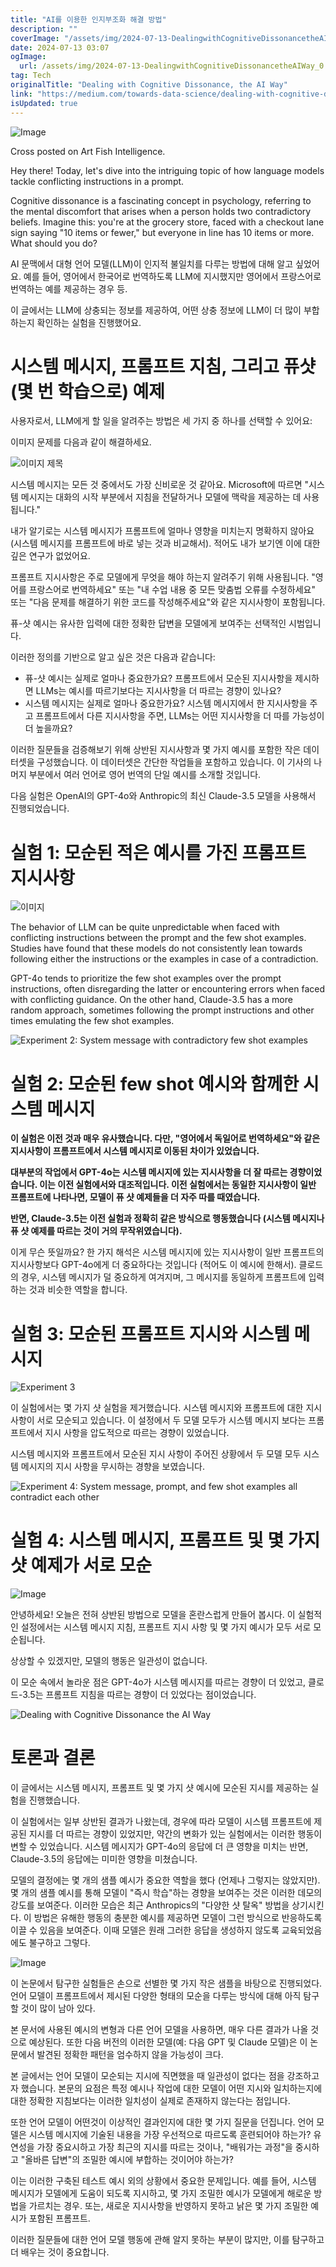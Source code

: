 ```yaml
---
title: "AI를 이용한 인지부조화 해결 방법"
description: ""
coverImage: "/assets/img/2024-07-13-DealingwithCognitiveDissonancetheAIWay_0.png"
date: 2024-07-13 03:07
ogImage:
  url: /assets/img/2024-07-13-DealingwithCognitiveDissonancetheAIWay_0.png
tag: Tech
originalTitle: "Dealing with Cognitive Dissonance, the AI Way"
link: "https://medium.com/towards-data-science/dealing-with-cognitive-dissonance-the-ai-way-1f182a248d6d"
isUpdated: true
---
```


![Image](/assets/img/2024-07-13-DealingwithCognitiveDissonancetheAIWay_0.png)

Cross posted on Art Fish Intelligence.

Hey there! Today, let's dive into the intriguing topic of how language models tackle conflicting instructions in a prompt.

Cognitive dissonance is a fascinating concept in psychology, referring to the mental discomfort that arises when a person holds two contradictory beliefs. Imagine this: you're at the grocery store, faced with a checkout lane sign saying "10 items or fewer," but everyone in line has 10 items or more. What should you do?

<!-- cozy-coder - 수평 -->

<ins class="adsbygoogle"
     style="display:block"
     data-ad-client="ca-pub-4877378276818686"
     data-ad-slot="1107185301"
     data-ad-format="auto"
     data-full-width-responsive="true"></ins>

<script>
     (adsbygoogle = window.adsbygoogle || []).push({});
</script>

AI 문맥에서 대형 언어 모델(LLM)이 인지적 불일치를 다루는 방법에 대해 알고 싶었어요. 예를 들어, 영어에서 한국어로 번역하도록 LLM에 지시했지만 영어에서 프랑스어로 번역하는 예를 제공하는 경우 등.

이 글에서는 LLM에 상충되는 정보를 제공하여, 어떤 상충 정보에 LLM이 더 많이 부합하는지 확인하는 실험을 진행했어요.

# 시스템 메시지, 프롬프트 지침, 그리고 퓨샷(몇 번 학습으로) 예제

사용자로서, LLM에게 할 일을 알려주는 방법은 세 가지 중 하나를 선택할 수 있어요:

<!-- cozy-coder - 수평 -->

<ins class="adsbygoogle"
     style="display:block"
     data-ad-client="ca-pub-4877378276818686"
     data-ad-slot="1107185301"
     data-ad-format="auto"
     data-full-width-responsive="true"></ins>

<script>
     (adsbygoogle = window.adsbygoogle || []).push({});
</script>

이미지 문제를 다음과 같이 해결하세요.

![이미지 제목](/assets/img/2024-07-13-DealingwithCognitiveDissonancetheAIWay_1.png)

시스템 메시지는 모든 것 중에서도 가장 신비로운 것 같아요. Microsoft에 따르면 "시스템 메시지는 대화의 시작 부분에서 지침을 전달하거나 모델에 맥락을 제공하는 데 사용됩니다."

내가 알기로는 시스템 메시지가 프롬프트에 얼마나 영향을 미치는지 명확하지 않아요 (시스템 메시지를 프롬프트에 바로 넣는 것과 비교해서). 적어도 내가 보기엔 이에 대한 깊은 연구가 없었어요.

<!-- cozy-coder - 수평 -->

<ins class="adsbygoogle"
     style="display:block"
     data-ad-client="ca-pub-4877378276818686"
     data-ad-slot="1107185301"
     data-ad-format="auto"
     data-full-width-responsive="true"></ins>

<script>
     (adsbygoogle = window.adsbygoogle || []).push({});
</script>

프롬프트 지시사항은 주로 모델에게 무엇을 해야 하는지 알려주기 위해 사용됩니다. "영어를 프랑스어로 번역하세요" 또는 "내 수업 내용 중 모든 맞춤법 오류를 수정하세요" 또는 "다음 문제를 해결하기 위한 코드를 작성해주세요"와 같은 지시사항이 포함됩니다.

퓨-샷 예시는 유사한 입력에 대한 정확한 답변을 모델에게 보여주는 선택적인 시범입니다.

이러한 정의를 기반으로 알고 싶은 것은 다음과 같습니다:

- 퓨-샷 예시는 실제로 얼마나 중요한가요? 프롬프트에서 모순된 지시사항을 제시하면 LLMs는 예시를 따르기보다는 지시사항을 더 따르는 경향이 있나요?
- 시스템 메시지는 실제로 얼마나 중요한가요? 시스템 메시지에서 한 지시사항을 주고 프롬프트에서 다른 지시사항을 주면, LLMs는 어떤 지시사항을 더 따를 가능성이 더 높을까요?

<!-- cozy-coder - 수평 -->

<ins class="adsbygoogle"
     style="display:block"
     data-ad-client="ca-pub-4877378276818686"
     data-ad-slot="1107185301"
     data-ad-format="auto"
     data-full-width-responsive="true"></ins>

<script>
     (adsbygoogle = window.adsbygoogle || []).push({});
</script>

이러한 질문들을 검증해보기 위해 상반된 지시사항과 몇 가지 예시를 포함한 작은 데이터셋을 구성했습니다. 이 데이터셋은 간단한 작업들을 포함하고 있습니다. 이 기사의 나머지 부분에서 여러 언어로 영어 번역의 단일 예시를 소개할 것입니다.

다음 실험은 OpenAI의 GPT-4o와 Anthropic의 최신 Claude-3.5 모델을 사용해서 진행되었습니다.

# 실험 1: 모순된 적은 예시를 가진 프롬프트 지시사항

![이미지](/assets/img/2024-07-13-DealingwithCognitiveDissonancetheAIWay_2.png)

<!-- cozy-coder - 수평 -->

<ins class="adsbygoogle"
     style="display:block"
     data-ad-client="ca-pub-4877378276818686"
     data-ad-slot="1107185301"
     data-ad-format="auto"
     data-full-width-responsive="true"></ins>

<script>
     (adsbygoogle = window.adsbygoogle || []).push({});
</script>

The behavior of LLM can be quite unpredictable when faced with conflicting instructions between the prompt and the few shot examples. Studies have found that these models do not consistently lean towards following either the instructions or the examples in case of a contradiction.

GPT-4o tends to prioritize the few shot examples over the prompt instructions, often disregarding the latter or encountering errors when faced with conflicting guidance. On the other hand, Claude-3.5 has a more random approach, sometimes following the prompt instructions and other times emulating the few shot examples.

![Experiment 2: System message with contradictory few shot examples](/assets/img/2024-07-13-DealingwithCognitiveDissonancetheAIWay_3.png)

# 실험 2: 모순된 few shot 예시와 함께한 시스템 메시지

<!-- cozy-coder - 수평 -->

<ins class="adsbygoogle"
     style="display:block"
     data-ad-client="ca-pub-4877378276818686"
     data-ad-slot="1107185301"
     data-ad-format="auto"
     data-full-width-responsive="true"></ins>

<script>
     (adsbygoogle = window.adsbygoogle || []).push({});
</script>

**이 실험은 이전 것과 매우 유사했습니다. 다만, "영어에서 독일어로 번역하세요"와 같은 지시사항이 프롬프트에서 시스템 메시지로 이동된 차이가 있었습니다.**

**대부분의 작업에서 GPT-4o는 시스템 메시지에 있는 지시사항을 더 잘 따르는 경향이었습니다. 이는 이전 실험에서와 대조적입니다. 이전 실험에서는 동일한 지시사항이 일반 프롬프트에 나타나면, 모델이 퓨 샷 예제들을 더 자주 따를 때였습니다.**

**반면, Claude-3.5는 이전 실험과 정확히 같은 방식으로 행동했습니다 (시스템 메시지나 퓨 샷 예제를 따르는 것이 거의 무작위였습니다).**

<!-- cozy-coder - 수평 -->

<ins class="adsbygoogle"
     style="display:block"
     data-ad-client="ca-pub-4877378276818686"
     data-ad-slot="1107185301"
     data-ad-format="auto"
     data-full-width-responsive="true"></ins>

<script>
     (adsbygoogle = window.adsbygoogle || []).push({});
</script>

이게 무슨 뜻일까요? 한 가지 해석은 시스템 메시지에 있는 지시사항이 일반 프롬프트의 지시사항보다 GPT-4o에게 더 중요하다는 것입니다 (적어도 이 예시에 한해서). 클로드의 경우, 시스템 메시지가 덜 중요하게 여겨지며, 그 메시지를 동일하게 프롬프트에 입력하는 것과 비슷한 역할을 합니다.

# 실험 3: 모순된 프롬프트 지시와 시스템 메시지

![Experiment 3](/assets/img/2024-07-13-DealingwithCognitiveDissonancetheAIWay_6.png)

<!-- cozy-coder - 수평 -->

<ins class="adsbygoogle"
     style="display:block"
     data-ad-client="ca-pub-4877378276818686"
     data-ad-slot="1107185301"
     data-ad-format="auto"
     data-full-width-responsive="true"></ins>

<script>
     (adsbygoogle = window.adsbygoogle || []).push({});
</script>

이 실험에서는 몇 가지 샷 실험을 제거했습니다. 시스템 메시지와 프롬프트에 대한 지시 사항이 서로 모순되고 있습니다. 이 설정에서 두 모델 모두가 시스템 메시지 보다는 프롬프트에서 지시 사항을 압도적으로 따르는 경향이 있었습니다.

시스템 메시지와 프롬프트에서 모순된 지시 사항이 주어진 상황에서 두 모델 모두 시스템 메시지의 지시 사항을 무시하는 경향을 보였습니다.

![Experiment 4: System message, prompt, and few shot examples all contradict each other](/assets/img/2024-07-13-DealingwithCognitiveDissonancetheAIWay_7.png)

# 실험 4: 시스템 메시지, 프롬프트 및 몇 가지 샷 예제가 서로 모순

<!-- cozy-coder - 수평 -->

<ins class="adsbygoogle"
     style="display:block"
     data-ad-client="ca-pub-4877378276818686"
     data-ad-slot="1107185301"
     data-ad-format="auto"
     data-full-width-responsive="true"></ins>

<script>
     (adsbygoogle = window.adsbygoogle || []).push({});
</script>

![Image](/assets/img/2024-07-13-DealingwithCognitiveDissonancetheAIWay_8.png)

안녕하세요! 오늘은 전혀 상반된 방법으로 모델을 혼란스럽게 만들어 봅시다. 이 실험적인 설정에서는 시스템 메시지 지침, 프롬프트 지시 사항 및 몇 가지 예시가 모두 서로 모순됩니다.

상상할 수 있겠지만, 모델의 행동은 일관성이 없습니다.

이 모순 속에서 놀라운 점은 GPT-4o가 시스템 메시지를 따르는 경향이 더 있었고, 클로드-3.5는 프롬프트 지침을 따르는 경향이 더 있었다는 점이었습니다.

<!-- cozy-coder - 수평 -->

<ins class="adsbygoogle"
     style="display:block"
     data-ad-client="ca-pub-4877378276818686"
     data-ad-slot="1107185301"
     data-ad-format="auto"
     data-full-width-responsive="true"></ins>

<script>
     (adsbygoogle = window.adsbygoogle || []).push({});
</script>

![Dealing with Cognitive Dissonance the AI Way](/assets/img/2024-07-13-DealingwithCognitiveDissonancetheAIWay_9.png)

# 토론과 결론

이 글에서는 시스템 메시지, 프롬프트 및 몇 가지 샷 예시에 모순된 지시를 제공하는 실험을 진행했습니다.

이 실험에서는 일부 상반된 결과가 나왔는데, 경우에 따라 모델이 시스템 프롬프트에 제공된 지시를 더 따르는 경향이 있었지만, 약간의 변화가 있는 실험에서는 이러한 행동이 변할 수 있었습니다. 시스템 메시지가 GPT-4o의 응답에 더 큰 영향을 미치는 반면, Claude-3.5의 응답에는 미미한 영향을 미쳤습니다.

<!-- cozy-coder - 수평 -->

<ins class="adsbygoogle"
     style="display:block"
     data-ad-client="ca-pub-4877378276818686"
     data-ad-slot="1107185301"
     data-ad-format="auto"
     data-full-width-responsive="true"></ins>

<script>
     (adsbygoogle = window.adsbygoogle || []).push({});
</script>

모델의 결정에는 몇 개의 샘플 예시가 중요한 역할을 했다 (언제나 그렇지는 않았지만). 몇 개의 샘플 예시를 통해 모델이 "즉시 학습"하는 경향을 보여주는 것은 이러한 데모의 강도를 보여준다. 이러한 모습은 최근 Anthropics의 "다양한 샷 탈옥" 방법을 상기시킨다. 이 방법은 유해한 행동의 충분한 예시를 제공하면 모델이 그런 방식으로 반응하도록 이끌 수 있음을 보여준다. 이때 모델은 원래 그러한 응답을 생성하지 않도록 교육되었음에도 불구하고 그렇다.

![Image](/assets/img/2024-07-13-DealingwithCognitiveDissonancetheAIWay_10.png)

이 논문에서 탐구한 실험들은 손으로 선별한 몇 가지 작은 샘플을 바탕으로 진행되었다. 언어 모델이 프롬프트에서 제시된 다양한 형태의 모순을 다루는 방식에 대해 아직 탐구할 것이 많이 남아 있다.

본 문서에 사용된 예시의 변형과 다른 언어 모델을 사용하면, 매우 다른 결과가 나올 것으로 예상된다. 또한 다음 버전의 이러한 모델(예: 다음 GPT 및 Claude 모델)은 이 논문에서 발견된 정확한 패턴을 엄수하지 않을 가능성이 크다.

<!-- cozy-coder - 수평 -->

<ins class="adsbygoogle"
     style="display:block"
     data-ad-client="ca-pub-4877378276818686"
     data-ad-slot="1107185301"
     data-ad-format="auto"
     data-full-width-responsive="true"></ins>

<script>
     (adsbygoogle = window.adsbygoogle || []).push({});
</script>

본 글에서는 언어 모델이 모순되는 지시에 직면했을 때 일관성이 없다는 점을 강조하고자 했습니다. 본문의 요점은 특정 예시나 작업에 대한 모델이 어떤 지시와 일치하는지에 대한 정확한 지침보다는 이러한 일치성이 실제로 존재하지 않는다는 점입니다.

또한 언어 모델이 어떤것이 이상적인 결과인지에 대한 몇 가지 질문을 던집니다. 언어 모델은 시스템 메시지에 기술된 내용을 가장 우선적으로 따르도록 훈련되어야 하는가? 유연성을 가장 중요시하고 가장 최근의 지시를 따르는 것이나, "배워가는 과정"을 중시하고 "올바른 답변"의 조밀한 예시에 부합하는 것이어야 하는가?

이는 이러한 구축된 테스트 예시 외의 상황에서 중요한 문제입니다. 예를 들어, 시스템 메시지가 모델에게 도움이 되도록 지시하고, 몇 가지 조밀한 예시가 모델에게 해로운 방법을 가르치는 경우. 또는, 새로운 지시사항을 반영하지 못하고 낡은 몇 가지 조밀한 예시가 포함된 프롬프트.

이러한 질문들에 대한 언어 모델 행동에 관해 알지 못하는 부분이 많지만, 이를 탐구하고 더 배우는 것이 중요합니다.
